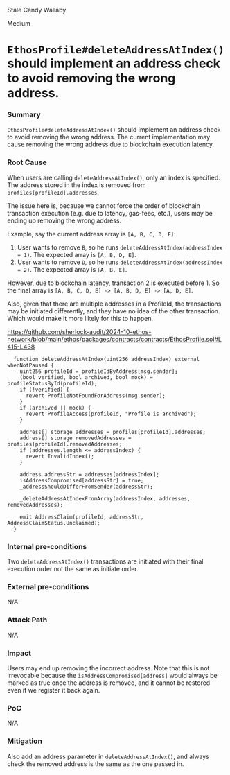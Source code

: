 Stale Candy Wallaby

Medium

# `EthosProfile#deleteAddressAtIndex()` should implement an address check to avoid removing the wrong address.


### Summary

`EthosProfile#deleteAddressAtIndex()` should implement an address check to avoid removing the wrong address. The current implementation may cause removing the wrong address due to blockchain execution latency.

### Root Cause

When users are calling `deleteAddressAtIndex()`, only an index is specified. The address stored in the index is removed from `profiles[profileId].addresses`.

The issue here is, because we cannot force the order of blockchain transaction execution (e.g. due to latency, gas-fees, etc.), users may be ending up removing the wrong address.

Example, say the current address array is `[A, B, C, D, E]`:

1. User wants to remove `B`, so he runs `deleteAddressAtIndex(addressIndex = 1)`. The expected array is `[A, B, D, E]`.
2. User wants to remove `D`, so he runs `deleteAddressAtIndex(addressIndex = 2)`. The expected array is `[A, B, E]`.

However, due to blockchain latency, transaction 2 is executed before 1. So the final array is `[A, B, C, D, E] -> [A, B, D, E] -> [A, D, E]`.

Also, given that there are multiple addresses in a ProfileId, the transactions may be initiated differently, and they have no idea of the other transaction. Which would make it more likely for this to happen.

https://github.com/sherlock-audit/2024-10-ethos-network/blob/main/ethos/packages/contracts/contracts/EthosProfile.sol#L415-L438

```solidity
  function deleteAddressAtIndex(uint256 addressIndex) external whenNotPaused {
    uint256 profileId = profileIdByAddress[msg.sender];
    (bool verified, bool archived, bool mock) = profileStatusById(profileId);
    if (!verified) {
      revert ProfileNotFoundForAddress(msg.sender);
    }
    if (archived || mock) {
      revert ProfileAccess(profileId, "Profile is archived");
    }

    address[] storage addresses = profiles[profileId].addresses;
    address[] storage removedAddresses = profiles[profileId].removedAddresses;
    if (addresses.length <= addressIndex) {
      revert InvalidIndex();
    }

    address addressStr = addresses[addressIndex];
    isAddressCompromised[addressStr] = true;
    _addressShouldDifferFromSender(addressStr);

    _deleteAddressAtIndexFromArray(addressIndex, addresses, removedAddresses);

    emit AddressClaim(profileId, addressStr, AddressClaimStatus.Unclaimed);
  }
```

### Internal pre-conditions

Two `deleteAddressAtIndex()` transactions are initiated with their final execution order not the same as initiate order.

### External pre-conditions

N/A

### Attack Path

N/A

### Impact

Users may end up removing the incorrect address. Note that this is not irrevocable because the `isAddressCompromised[address]` would always be marked as true once the address is removed, and it cannot be restored even if we register it back again.

### PoC

N/A

### Mitigation

Also add an address parameter in `deleteAddressAtIndex()`, and always check the removed address is the same as the one passed in.